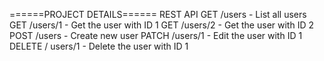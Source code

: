 ======PROJECT DETAILS======
REST API
GET /users - List all users
GET /users/1 - Get the user with ID 1
GET /users/2 - Get the user with ID 2
POST /users - Create new user
PATCH /users/1 - Edit the user with ID 1
DELETE / users/1 - Delete the user with ID 1
